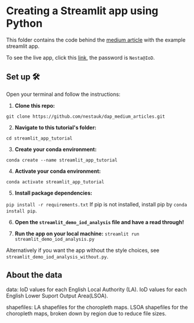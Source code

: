 # Creating a Streamlit app using Python

This folder contains the code behind the [medium article]() with the example streamlit app.

To see the live app, click this [link](), the password is `Nesta@IoD`.

## Set up 🛠️
Open your terminal and follow the instructions:
1. **Clone this repo:** 

`git clone https://github.com/nestauk/dap_medium_articles.git`

2. **Navigate to this tutorial's folder:** 

`cd streamlit_app_tutorial`

3. **Create your conda environment:** 

`conda create --name streamlit_app_tutorial`

4. **Activate your conda environment:** 

`conda activate streamlit_app_tutorial`

5. **Install package dependencies:** 

`pip install -r requirements.txt`
If pip is not installed, install pip by `conda install pip`.

6. **Open the `streamlit_demo_iod_analysis` file and have a read through!** 

7. **Run the app on your local machine:**
`streamlit run streamlit_demo_iod_analysis.py`

Alternatively if you want the app without the style choices, see `streamlit_demo_iod_analysis_without.py`.

## About the data
data:
IoD values for each English Local Authority (LA).
IoD values for each English Lower Suport Output Area(LSOA).

shapefiles: 
LA shapefiles for the choropleth maps.
LSOA shapefiles for the choropleth maps, broken down by region due to reduce file sizes.